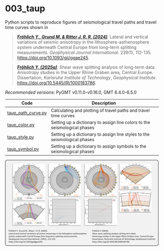 # 003_taup

Python scripts to reproduce figures of seismological travel paths and travel time curves shown in

> [**_Fröhlich Y., Grund M. & Ritter J. R. R. (2024)_**](https://doi.org/10.1093/gji/ggae245).
> Lateral and vertical variations of seismic anisotropy in the lithosphere-asthenosphere system underneath Central Europe from long-term splitting measurements.
> *Geophysical Journal International*. 239(1), 112-135.
> https://doi.org/10.1093/gji/ggae245.

> [**_Fröhlich Y. (2025a)_**](https://doi.org/10.5445/IR/1000183786).
> Shear wave splitting analysis of long-term data: Anisotropy studies in the Upper Rhine Graben area, Central Europe.
> Dissertation, *Karlsruhe Institute of Technology*, *Geophysical Institute*.
> https://doi.org/10.5445/IR/1000183786.

_Recommended versions_: PyGMT v0.11.0-v0.16.0, GMT 6.4.0-6.5.0

| Code | Description |
| --- | --- |
| [taup_path_curve.py](https://github.com/yvonnefroehlich/gmt-pygmt-plotting/tree/main/003_taup/taup_path_curve.py) | Calculating and plotting of travel paths and travel time curves           |
| [taup_color.py](https://github.com/yvonnefroehlich/gmt-pygmt-plotting/tree/main/003_taup/taup_color.py)           | Setting up a dictionary to assign line colors to the seismological phases |
| [taup_style.py](https://github.com/yvonnefroehlich/gmt-pygmt-plotting/tree/main/003_taup/taup_style.py)           | Setting up a dictionary to assign line styles to the seismological phases |
| [taup_symbol.py](https://github.com/yvonnefroehlich/gmt-pygmt-plotting/tree/main/003_taup/taup_symbol.py)         | Setting up a dictionary to assign symbols to the seismological phases     |

![](https://github.com/yvonnefroehlich/gmt-pygmt-plotting/raw/main/_images/github_maps_readme_003taup.png)
